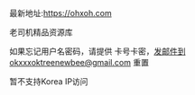 
最新地址:https://ohxoh.com

老司机精品资源库

如果忘记用户名密码，请提供 卡号卡密，发邮件到okxxxoktreenewbee@gmail.com 重置


暂不支持Korea IP访问
